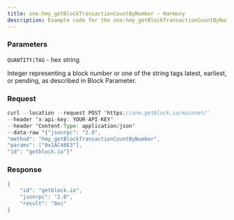 ```yaml
---
title: one:hmy_getBlockTransactionCountByNumber - Harmony
description: Example code for the one:hmy_getBlockTransactionCountByNumber json-rpc method. Сomplete guide on how to use one:hmy_getBlockTransactionCountByNumber json-rpc in GetBlock.io Web3 documentation.
---
```


### Parameters


`QUANTITY|TAG` - hex string

Integer representing a block number or one of the string tags latest,
earliest, or pending, as described in Block Parameter.

### Request

``` java
curl --location --request POST 'https://one.getblock.io/mainnet/' 
--header 'x-api-key: YOUR-API-KEY' 
--header 'Content-Type: application/json' 
--data-raw '{"jsonrpc": "2.0",
"method": "hmy_getBlockTransactionCountByNumber",
"params": ["0x1AC46E3"],
"id": "getblock.io"}'
```

###  Response

``` java
{
    "id": "getblock.io",
    "jsonrpc": "2.0",
    "result": "0xc"
}
```

